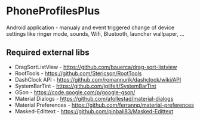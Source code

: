 PhoneProfilesPlus
=================

Android application - manualy and event triggered change of device settings like ringer mode, sounds, Wifi, Bluetooth, launcher wallpaper, ...

Required external libs
----------------------

- DragSortListView - https://github.com/bauerca/drag-sort-listview
- RootTools - https://github.com/Stericson/RootTools
- DashClock API - https://github.com/romannurik/dashclock/wiki/API
- SystemBarTint - https://github.com/jgilfelt/SystemBarTint
- GSon - https://code.google.com/p/google-gson/
- Material Dialogs - https://github.com/afollestad/material-dialogs
- Material Preferences - https://github.com/ferrannp/material-preferences
- Masked-Edittext - https://github.com/pinball83/Masked-Edittext
